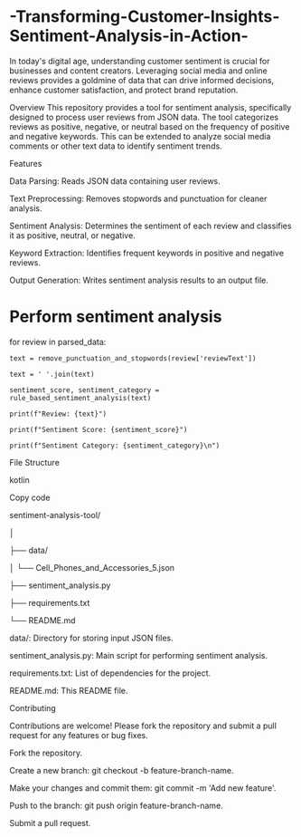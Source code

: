 # -Transforming-Customer-Insights-Sentiment-Analysis-in-Action-
In today's digital age, understanding customer sentiment is crucial for businesses and content creators. Leveraging social media and online reviews provides a goldmine of data that can drive informed decisions, enhance customer satisfaction, and protect brand reputation.

Overview
This repository provides a tool for sentiment analysis, specifically designed to process user reviews from JSON data. The tool categorizes reviews as positive, negative, or neutral based on the frequency of positive and negative keywords. This can be extended to analyze social media comments or other text data to identify sentiment trends.

Features

Data Parsing: Reads JSON data containing user reviews.

Text Preprocessing: Removes stopwords and punctuation for cleaner analysis.

Sentiment Analysis: Determines the sentiment of each review and classifies it as positive, neutral, or negative.

Keyword Extraction: Identifies frequent keywords in positive and negative reviews.

Output Generation: Writes sentiment analysis results to an output file.


# Perform sentiment analysis

for review in parsed_data:

    text = remove_punctuation_and_stopwords(review['reviewText'])
    
    text = ' '.join(text)
    
    sentiment_score, sentiment_category = rule_based_sentiment_analysis(text)
    
    print(f"Review: {text}")
    
    print(f"Sentiment Score: {sentiment_score}")
    
    print(f"Sentiment Category: {sentiment_category}\n")
File
Structure

kotlin

Copy code

sentiment-analysis-tool/

│

├── data/

│   └── Cell_Phones_and_Accessories_5.json

├── sentiment_analysis.py

├── requirements.txt

└── README.md

data/: Directory for storing input JSON files.

sentiment_analysis.py: Main script for performing sentiment analysis.

requirements.txt: List of dependencies for the project.

README.md: This README file.


Contributing

Contributions are welcome! Please fork the repository and submit a pull request for any features or bug fixes.



Fork the repository.

Create a new branch: git checkout -b feature-branch-name.

Make your changes and commit them: git commit -m 'Add new feature'.

Push to the branch: git push origin feature-branch-name.

Submit a pull request.

